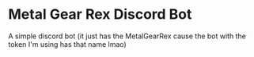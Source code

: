 # Metal Gear Rex Discord Bot

A simple discord bot (it just has the MetalGearRex cause the bot with the token I'm using has that name lmao)
